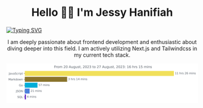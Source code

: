<h1 align="center">Hello 👋🏻 I'm Jessy Hanifiah</h1>
<a href="https://git.io/typing-svg" ><img src="https://readme-typing-svg.herokuapp.com?font=Fira+Code&size=18&pause=1000&color=F0DB4F&center=true&width=610&lines=I'm+a+Frontend+Enthusiast" alt="Typing SVG" align="center" /></a>
<p align="center">I am deeply passionate about frontend development and enthusiastic about diving deeper into this field. I am actively utilizing Next.js and Tailwindcss in my current tech stack.</p>

<img
  src="https://github.com/jeeehaan/jeeehaan/blob/main/images/stat.svg"
  alt="Jeeehaan"
/>
